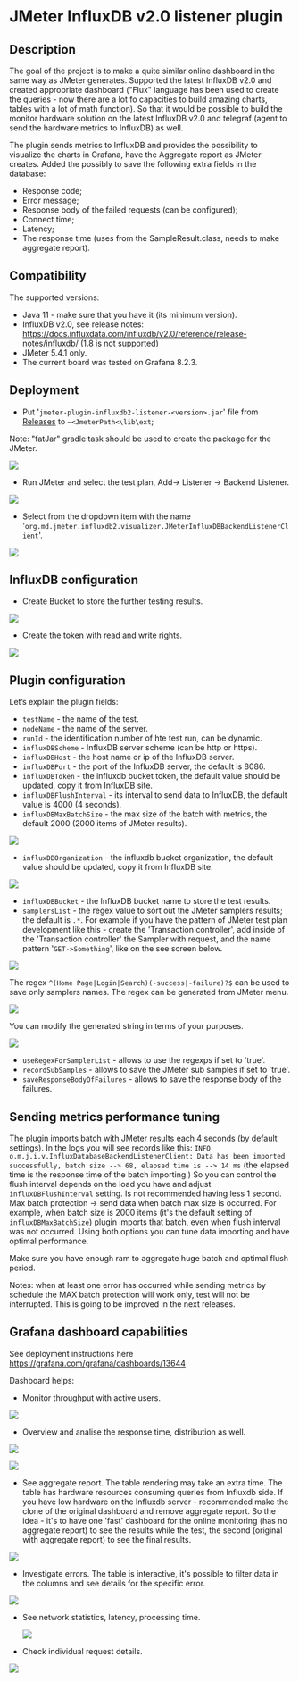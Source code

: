 # JMeter InfluxDB v2.0 listener plugin

## Description
The goal of the project is to make a quite similar online dashboard in the same way as JMeter generates. Supported the latest InfluxDB v2.0 and created appropriate dashboard ("Flux" language has been used to create the queries - now there are a lot fo capacities to build amazing charts, tables with a lot of math function).
So that it would be possible to build the monitor hardware solution on the latest InfluxDB v2.0 and telegraf (agent to send the hardware metrics to InfluxDB) as well.

The plugin sends metrics to InfluxDB and provides the possibility to visualize the charts in Grafana, have the Aggregate report as JMeter creates. Added the possibly to save the following extra fields in the database:
* Response code;
* Error message;
* Response body of the failed requests (can be configured);
* Connect time;
* Latency;
* The response time (uses from the SampleResult.class, needs to make aggregate report).


## Compatibility
The supported versions:
* Java 11 - make sure that you have it (its minimum version).
* InfluxDB v2.0, see release notes: https://docs.influxdata.com/influxdb/v2.0/reference/release-notes/influxdb/  (1.8 is not supported)
* JMeter 5.4.1 only.
* The current board was tested on Grafana 8.2.3.

## Deployment
* Put '`jmeter-plugin-influxdb2-listener-<version>.jar`' file from [Releases](https://github.com/mderevyankoaqa/jmeter-influxdb2-listener-plugin/releases) to `~<JmeterPath<\lib\ext`; 

Note: "fatJar" gradle task should be used to create the package for the JMeter.

 ![](img/deploy1.png)

* Run JMeter and select the test plan, Add-> Listener -> Backend Listener.
 
![](img/deploy2.png)

* Select from the dropdown item with the name '`org.md.jmeter.influxdb2.visualizer.JMeterInfluxDBBackendListenerClient`'.

 ![](img/deploy3.png)

## InfluxDB configuration
* Create Bucket to store the further testing results.

 ![](img/influx1.png)
  
* Create the token with read and write rights.

 ![](img/influx2.png)

## Plugin configuration
Let’s explain the plugin fields:
* `testName` - the name of the test.
* `nodeName` - the name of the server.
* `runId` - the identification number of hte test run, can be dynamic.
* `influxDBScheme` - InfluxDB server scheme (can be http or https).
* `influxDBHost` - the host name or ip of the InfluxDB server.
* `influxDBPort` - the port of the InfluxDB server, the default is 8086.
* `influxDBToken` - the influxdb bucket token, the default value should be updated, copy it from InfluxDB site.
* `influxDBFlushInterval` - its interval to send data to InfluxDB, the default value is 4000 (4 seconds).
* `influxDBMaxBatchSize` - the max size of the batch with metrics, the default 2000 (2000 items of JMeter results).

 ![](img/influx3.png)
  
* `influxDBOrganization` - the influxdb bucket organization, the default value should be updated, copy it from InfluxDB site.

 ![](img/influx4.png)
  
* `influxDBBucket` - the InfluxDB bucket name to store the test results.
* `samplersList` - the regex value to sort out the JMeter samplers results; the default is _`.*`_. For example if you have the pattern of JMeter test plan development like this - create the 'Transaction controller', add inside of the 'Transaction controller' the Sampler with request, and the name pattern '`GET->Something`', like on the see screen below.
 
 ![](img/testPlan.png)

The regex `^(Home Page|Login|Search)(-success|-failure)?$` can be used to save only samplers names. The regex can be generated from JMeter menu.

 ![](img/deploy4.png)

You can modify the generated string in terms of your purposes.

 ![](img/deploy5.png)

* `useRegexForSamplerList` - allows to use the regexps if set to 'true'.
* `recordSubSamples` - allows to save the JMeter sub samples if set to 'true'.
* `saveResponseBodyOfFailures` - allows to save the response body of the failures.

## Sending metrics performance tuning
The plugin imports batch with JMeter results each 4 seconds (by default settings). In the logs you will see records like this:
`INFO o.m.j.i.v.InfluxDatabaseBackendListenerClient: Data has been imported successfully, batch size --> 68, elapsed time is --> 14 ms` (the elapsed time is the response time of the batch importing.)
So you can control the flush interval depends on the load you have and adjust `influxDBFlushInterval` setting. Is not recommended having less 1 second.  
Max batch protection -> send data when batch max size is occurred. For example, when batch size is 2000 items (it's the default setting of `influxDBMaxBatchSize`) plugin imports that batch, even when flush interval was not occurred.
Using both options you can tune data importing and have optimal performance. 

Make sure you have enough ram to aggregate huge batch and optimal flush period.

Notes: when at least one error has occurred while sending metrics by schedule the MAX batch protection will work only, test will not be interrupted.
This is going to be improved in the next releases. 

## Grafana dashboard capabilities
See deployment instructions here https://grafana.com/grafana/dashboards/13644

Dashboard helps:
* Monitor throughput with active users.

 ![](img/grafana1.png)
  
* Overview and analise the response time, distribution as well.

 ![](img/grafana2.png)

 ![](img/grafana3.png)
  
* See aggregate report. 
  The table rendering may take an extra time. The table has hardware resources consuming queries from Influxdb side. If you have low hardware on the Influxdb server - recommended make the clone of the original dashboard and remove aggregate report.
  So the idea - it's to have one 'fast' dashboard for the online monitoring (has no aggregate report) to see the results while the test, the second (original with aggregate report) to see the final results.

 ![](img/grafana4.png)
 
* Investigate errors. The table is interactive, it's possible to filter data in the columns and see details for the specific error.

 ![](img/grafana5.png)
  
* See network statistics, latency, processing time.
  
  ![](img/grafana6.png) 
  
* Check individual request details.

 ![](img/grafana7.png)



